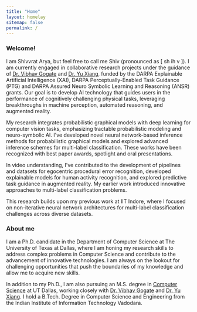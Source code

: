 ```yaml
---
title: "Home"
layout: homelay
sitemap: false
permalink: /
---
```

### Welcome!

I am Shivvrat Arya, but feel free to call me Shiv (pronounced as [ sh ih v ]). I am currently engaged in collaborative research projects under the guidance of [Dr. Vibhav Gogate](https://personal.utdallas.edu/~vibhav.gogate/) and [Dr. Yu Xiang](https://yuxng.github.io/), funded by the DARPA Explainable Artificial Intelligence (XAI), DARPA Perceptually-Enabled Task Guidance (PTG) and DARPA Assured Neuro Symbolic Learning and Reasoning (ANSR) grants. Our goal is to develop AI technology that guides users in the performance of cognitively challenging physical tasks, leveraging breakthroughs in machine perception, automated reasoning, and augmented reality. 

My research integrates probabilistic graphical models with deep learning for computer vision tasks, emphasizing tractable probabilistic modeling and neuro-symbolic AI. I've developed novel neural network-based inference methods for probabilistic graphical models and explored advanced inference schemes for multi-label classification. These works have been recognized with best paper awards, spotlight and oral presentations.

In video understanding, I've contributed to the development of pipelines and datasets for egocentric procedural error recognition, developed explainable models for human activity recognition, and explored predictive task guidance in augmented reality. My earlier work introduced innovative approaches to multi-label classification problems.

This research builds upon my previous work at IIT Indore, where I focused on non-iterative neural network architectures for multi-label classification challenges across diverse datasets.

### About me

I am a Ph.D. candidate in the Department of Computer Science at The University of Texas at Dallas, where I am honing my research skills to address complex problems in Computer Science and contribute to the advancement of innovative technologies. I am always on the lookout for challenging opportunities that push the boundaries of my knowledge and allow me to acquire new skills.

In addition to my Ph.D., I am also pursuing an M.S. degree in [Computer Science](https://cs.utdallas.edu/education/graduate/) at UT Dallas, working closely with [Dr. Vibhav Gogate](https://personal.utdallas.edu/~vibhav.gogate/) and [Dr. Yu Xiang](https://yuxng.github.io/). I hold a B.Tech. Degree in Computer Science and Engineering from the Indian Institute of Information Technology Vadodara.


[//]: #
[//]: #
[//]: #
[//]: #
[//]: #
[//]: #
[//]: #
[//]: #
[//]: #
[//]: #
